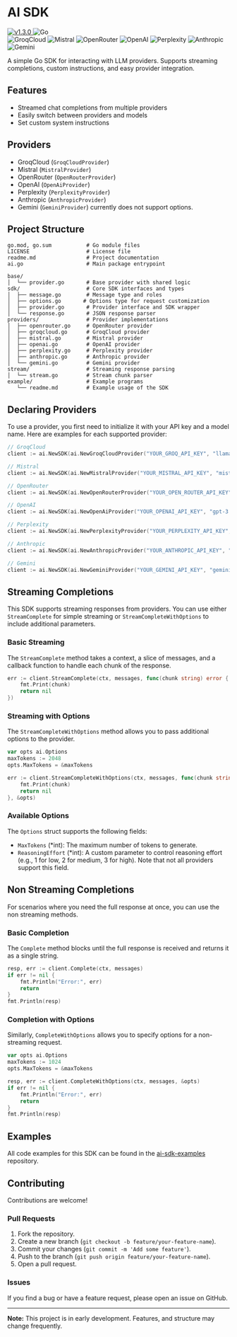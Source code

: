 # AI SDK


<p align="left">
    <a href="https://github.com/unsafe0x0/ai-sdk/releases/tag/v1.3.0">
        <img src="https://img.shields.io/badge/v1.3.0-blue.svg" alt="v1.3.0">
    </a>
    <img src="https://img.shields.io/badge/Go-00ADD8?logo=go&labelColor=white" alt="Go">
    <br/>
    <img src="https://img.shields.io/badge/GroqCloud-FF6F00" alt="GroqCloud">
    <img src="https://img.shields.io/badge/Mistral-1976D2" alt="Mistral">
    <img src="https://img.shields.io/badge/OpenRouter-43A047" alt="OpenRouter">
    <img src="https://img.shields.io/badge/OpenAI-6E4AFF" alt="OpenAI">
    <img src="https://img.shields.io/badge/Perplexity-00B8D4" alt="Perplexity">
    <img src="https://img.shields.io/badge/Anthropic-FF4081" alt="Anthropic">
    <img src="https://img.shields.io/badge/Gemini-7C4DFF" alt="Gemini">
</p>

A simple Go SDK for interacting with LLM providers. Supports streaming completions, custom instructions, and easy provider integration.



## Features

- Streamed chat completions from multiple providers
- Easily switch between providers and models
- Set custom system instructions

## Providers

- GroqCloud (`GroqCloudProvider`)
- Mistral (`MistralProvider`)
- OpenRouter (`OpenRouterProvider`)
- OpenAI (`OpenAiProvider`)
- Perplexity (`PerplexityProvider`)
- Anthropic (`AnthropicProvider`)
- Gemini (`GeminiProvider`) currently does not support options.

## Project Structure

```text
go.mod, go.sum           # Go module files
LICENSE                  # License file
readme.md                # Project documentation
ai.go                    # Main package entrypoint

base/
│  └── provider.go       # Base provider with shared logic
sdk/                     # Core SDK interfaces and types
│  ├── message.go        # Message type and roles
│  ├── options.go       # Options type for request customization
│  ├── provider.go       # Provider interface and SDK wrapper
│  └── response.go       # JSON response parser
providers/               # Provider implementations
│  ├── openrouter.go     # OpenRouter provider
│  ├── groqcloud.go      # GroqCloud provider
│  ├── mistral.go        # Mistral provider
│  ├── openai.go         # OpenAI provider
│  ├── perplexity.go     # Perplexity provider
│  ├── anthropic.go      # Anthropic provider
│  └── gemini.go         # Gemini provider
stream/                  # Streaming response parsing
│  └── stream.go         # Stream chunk parser
example/                 # Example programs
   └── readme.md         # Example usage of the SDK
```

## Declaring Providers

To use a provider, you first need to initialize it with your API key and a model name. Here are examples for each supported provider:

```go
// GroqCloud
client := ai.NewSDK(ai.NewGroqCloudProvider("YOUR_GROQ_API_KEY", "llama3-8b-8192"))

// Mistral
client := ai.NewSDK(ai.NewMistralProvider("YOUR_MISTRAL_API_KEY", "mistral-small-latest"))

// OpenRouter
client := ai.NewSDK(ai.NewOpenRouterProvider("YOUR_OPEN_ROUTER_API_KEY", "openrouter/sonoma-dusk-alpha"))

// OpenAI
client := ai.NewSDK(ai.NewOpenAiProvider("YOUR_OPENAI_API_KEY", "gpt-3.5-turbo"))

// Perplexity
client := ai.NewSDK(ai.NewPerplexityProvider("YOUR_PERPLEXITY_API_KEY", "sonar-pro"))

// Anthropic
client := ai.NewSDK(ai.NewAnthropicProvider("YOUR_ANTHROPIC_API_KEY", "claude-3.5"))

// Gemini
client := ai.NewSDK(ai.NewGeminiProvider("YOUR_GEMINI_API_KEY", "gemini-2.5-flash"))
```

## Streaming Completions

This SDK supports streaming responses from providers. You can use either `StreamComplete` for simple streaming or `StreamCompleteWithOptions` to include additional parameters.

### Basic Streaming

The `StreamComplete` method takes a context, a slice of messages, and a callback function to handle each chunk of the response.

```go
err := client.StreamComplete(ctx, messages, func(chunk string) error {
	fmt.Print(chunk)
	return nil
})
```

### Streaming with Options

The `StreamCompleteWithOptions` method allows you to pass additional options to the provider.

```go
var opts ai.Options
maxTokens := 2048
opts.MaxTokens = &maxTokens

err := client.StreamCompleteWithOptions(ctx, messages, func(chunk string) error {
	fmt.Print(chunk)
	return nil
}, &opts)
```

### Available Options

The `Options` struct supports the following fields:

- `MaxTokens` (\*int): The maximum number of tokens to generate.
- `ReasoningEffort` (\*int): A custom parameter to control reasoning effort (e.g., 1 for low, 2 for medium, 3 for high). Note that not all providers support this field.

## Non Streaming Completions

For scenarios where you need the full response at once, you can use the non streaming methods.

### Basic Completion

The `Complete` method blocks until the full response is received and returns it as a single string.

```go
resp, err := client.Complete(ctx, messages)
if err != nil {
    fmt.Println("Error:", err)
    return
}
fmt.Println(resp)
```

### Completion with Options

Similarly, `CompleteWithOptions` allows you to specify options for a non-streaming request.

```go
var opts ai.Options
maxTokens := 1024
opts.MaxTokens = &maxTokens

resp, err := client.CompleteWithOptions(ctx, messages, &opts)
if err != nil {
    fmt.Println("Error:", err)
    return
}
fmt.Println(resp)
```

## Examples

All code examples for this SDK can be found in the [ai-sdk-examples](https://github.com/unsafe0x0/ai-sdk-examples) repository.

## Contributing

Contributions are welcome!

### Pull Requests

1.  Fork the repository.
2.  Create a new branch (`git checkout -b feature/your-feature-name`).
3.  Commit your changes (`git commit -m 'Add some feature'`).
4.  Push to the branch (`git push origin feature/your-feature-name`).
5.  Open a pull request.

### Issues

If you find a bug or have a feature request, please open an issue on GitHub.

---

**Note:** This project is in early development. Features, and structure may change frequently.
